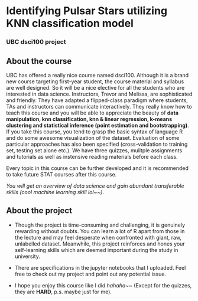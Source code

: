# Identifying Pulsar Stars utilizing KNN classification model

### UBC dsci100 project

## About the course

UBC has offered a really nice course named dsci100. Although it is a brand new course targeting first-year student, the course material and syllabus are well designed. So it will
be a nice elective for all the students who are interested in data science. Instructors, Trevor and Melissa, are sophisticated and friendly. They have adapted a flipped-class
paradigm where students, TAs and instructors can communicate interactively. They really know how to teach this course and you will be able to appreciate the beauty of **data 
manipulation, knn classification, knn & linear regression, k-means clustering and statistical inference (point estimation and bootstrapping)**. If you take this course, you tend
to grasp the basic syntax of language R and do some awesome visualization of the dataset. Evaluation of some particular approaches has also been specified (cross-validation to 
training set, testing set alone etc.). We have three quizzes, mulitple assignments and tutorials as well as instensive reading materials before each class.

Every topic in this course can be further developed and it is recommended to take future STAT courses after this course. 

*You will get an overview of data science and gain abundant transferable skills (cool machine learning skill lol~~)*.

## About the project

- Though the project is time-consuming and challenging, it is genuinely rewarding without doubts. You can learn a lot of R apart from those in the lecture and may feel desperate
when confronted with giant, raw, unlabelled dataset. Meanwhile, this project reinforces and hones your self-learning skills which are deemed important during the study in university. 

- There are specifications in the jupyter notebooks that I uploaded. Feel free to check out my project and point out any potential issue.
-  I hope you enjoy this course like I did *hahaha~~* (Except for the quizzes, they are **HARD**, p.s. maybe just for me).
